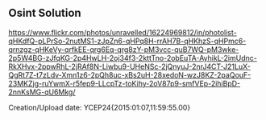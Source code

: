 ## Osint Solution

https://www.flickr.com/photos/unravelled/16224969812/in/photolist-qHKdfQ-pLPrSo-2nutMS1-zJpZn6-qHPq8H-rrAH7B-qHKhzS-qHPmc6-qrnzgz-qHKeVy-qrfkEE-qrg6Eq-qrg8zY-pM3vcc-quB7WQ-pM3wke-2p5W4BG-zJfqKG-2p4HwLH-2oj34f3-2kttTno-2obEuTA-AyhikL-2imUdnc-RkXHvx-2ppwRhL-2jRAf8N-Liwbu9-UHeNSc-2jQnyuJ-2nrJ4CT-J21LuX-QgRt7Z-t7zLdv-Xmn1z6-2pQh8uc-xBs2uH-28xedoN-wzJ8KZ-2paQouF-23MKZjg-ruYwmX-r5fep9-LLcpTz-toKihy-2oV87p9-smfVEp-2ihiBpD-2nnKsMG-qU6Mkg/

Creation/Upload date: YCEP24{2015:01:07,11:59:55.00}


